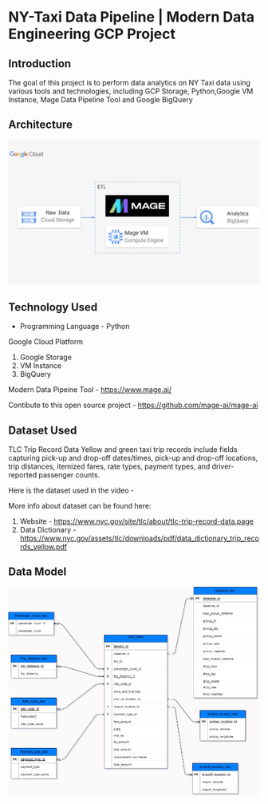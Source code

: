 # NY-Taxi Data Pipeline | Modern Data Engineering GCP Project

## Introduction

The goal of this project is to perform data analytics on NY Taxi data using various tools and technologies, including GCP Storage, Python,Google VM Instance, Mage Data Pipeline Tool and Google BigQuery

## Architecture 
<img src="architecture.jpg">

## Technology Used
- Programming Language - Python

Google Cloud Platform
1. Google Storage
2. VM Instance 
3. BigQuery

Modern Data Pipeine Tool - https://www.mage.ai/

Contibute to this open source project - https://github.com/mage-ai/mage-ai


## Dataset Used
TLC Trip Record Data
Yellow and green taxi trip records include fields capturing pick-up and drop-off dates/times, pick-up and drop-off locations, trip distances, itemized fares, rate types, payment types, and driver-reported passenger counts. 

Here is the dataset used in the video - 

More info about dataset can be found here:
1. Website - https://www.nyc.gov/site/tlc/about/tlc-trip-record-data.page
2. Data Dictionary - https://www.nyc.gov/assets/tlc/downloads/pdf/data_dictionary_trip_records_yellow.pdf

## Data Model
<img src="nytaxi_starschema.jpg">

